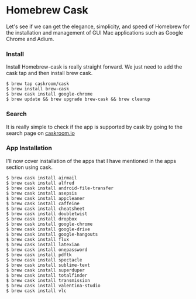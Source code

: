 # Homebrew Cask

Let's see if we can get the elegance, simplicity, and speed of Homebrew for the installation and management of GUI Mac applications such as Google Chrome and Adium.

### Install

Install Homebrew-cask is really straight forward. We just need to add the cask tap and then install brew cask.

    $ brew tap caskroom/cask
    $ brew install brew-cask
    $ brew cask install google-chrome
    $ brew update && brew upgrade brew-cask && brew cleanup

### Search

It is really simple to check if the app is supported by cask by going to the search page on [caskroom.io](http://caskroom.io/)

### App Installation

I'll now cover installation of the apps that I have mentioned in the apps section using cask.

    $ brew cask install airmail
    $ brew cask install alfred
    $ brew cask install android-file-transfer
    $ brew cask install asepsis
    $ brew cask install appcleaner
    $ brew cask install caffeine
    $ brew cask install cheatsheet
    $ brew cask install doubletwist
    $ brew cask install dropbox
    $ brew cask install google-chrome
    $ brew cask install google-drive
    $ brew cask install google-hangouts
    $ brew cask install flux
    $ brew cask install latexian
    $ brew cask install onepassword
    $ brew cask install pdftk
    $ brew cask install spectacle
    $ brew cask install sublime-text
    $ brew cask install superduper
    $ brew cask install totalfinder
    $ brew cask install transmission
    $ brew cask install valentina-studio
    $ brew cask install vlc
